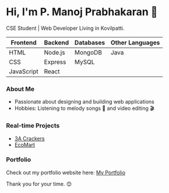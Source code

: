 # Hi, I'm P. Manoj Prabhakaran 👋
CSE Student | Web Developer
Living in Kovilpatti.


| Frontend      | Backend     | Databases  | Other Languages |
|---------------|-------------|------------|-----------------|
| HTML          | Node.js     | MongoDB    | Java            |
| CSS           | Express     | MySQL      |                 |
| JavaScript    | React       |            |                 |


### About Me
- Passionate about designing and building web applications  
- Hobbies: Listening to melody songs 🎵 and video editing 🎬


### Real-time Projects
- [3A Crackers](https://3-a-crackers.vercel.app/)  
- [EcoMart](https://ecomartshopping.vercel.app/)


### Portfolio
Check out my portfolio website here: [My Portfolio](https://manoj-prabhakaran-protfolio.vercel.app/)


Thank you for your time. 😊
